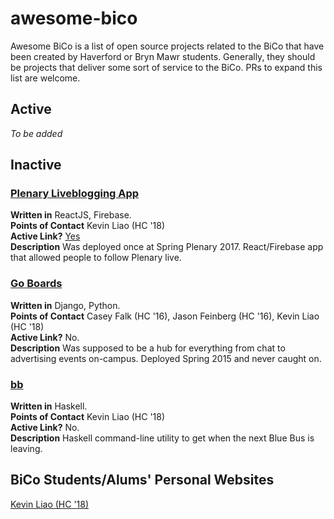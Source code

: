 # awesome-bico
Awesome BiCo is a list of open source projects related to the BiCo
that have been created by Haverford or Bryn Mawr students. Generally,
they should be projects that deliver some sort of service to the BiCo.
PRs to expand this list are welcome. 

## Active
*To be added*

## Inactive
### [Plenary Liveblogging App](https://github.com/Haverford-FIG/plenary)  
**Written in** ReactJS, Firebase.  
**Points of Contact** Kevin Liao (HC '18)  
**Active Link?** [Yes](https://haverford-fig.github.io/plenary/)  
**Description** Was deployed once at Spring Plenary 2017. React/Firebase app that 
allowed people to follow Plenary live. 

### [Go Boards](https://github.com/Haverford-FIG/GoBoard) 
**Written in** Django, Python.  
**Points of Contact** Casey Falk (HC '16), Jason Feinberg (HC '16), Kevin Liao (HC '18)    
**Active Link?** No.  
**Description** Was supposed to be a hub for everything from chat to advertising 
events on-campus. Deployed Spring 2015 and never caught on. 

### [bb](https://github.com/kevinjcliao/bb) 
**Written in** Haskell.    
**Points of Contact** Kevin Liao (HC '18)  
**Active Link?** No.  
**Description** Haskell command-line utility to get when the next Blue Bus is leaving. 

## BiCo Students/Alums' Personal Websites
[Kevin Liao (HC '18)](http://liaokev.in)
